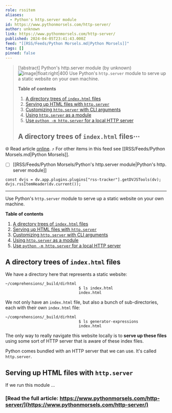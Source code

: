 ```yaml
---
role: rssitem
aliases:
  - Python's http.server module
id: https://www.pythonmorsels.com/http-server/
author: unknown
link: https://www.pythonmorsels.com/http-server/
published: 2024-04-05T23:41:43.000Z
feed: "[[RSS/Feeds/Python Morsels.md|Python Morsels]]"
tags: []
pinned: false
---
```


> [!abstract] Python's http.server module (by unknown)
> ![image|float:right|400](https://i.vimeocdn.com/filter/overlay?src0=https%3A%2F%2Fi.vimeocdn.com%2Fvideo%2F1841759405-9da045272fa3ba2c3dafbff1086447bd10609290a8f06c9e3ef300b43cd23fbf-d_1920x1080&src1=http%3A%2F%2Ff.vimeocdn.com%2Fp%2Fimages%2Fcrawler_play.png) Use Python's `http.server` module to serve up a static website on your own machine.
> 
> **Table of contents**
> 
> 1. [A directory trees of `index.html` files](https://www.pythonmorsels.com/http-server/#a-directory-trees-of-indexhtml-files)
> 2. [Serving up HTML files with `http.server`](https://www.pythonmorsels.com/http-server/#serving-up-html-files-with-httpserver)
> 3. [Customizing `http.server` with CLI arguments](https://www.pythonmorsels.com/http-server/#customizing-httpserver-with-cli-arguments)
> 4. [Using `http.server` as a module](https://www.pythonmorsels.com/http-server/#using-httpserver-as-a-module)
> 5. [Use `python -m http.server` for a local HTTP server](https://www.pythonmorsels.com/http-server/#use-python-m-httpserver-for-a-local-http-server)
> 
> ## A directory trees of `index.html` files⋯

🌐 Read article [online](https://www.pythonmorsels.com/http-server/). ⤴ For other items in this feed see [[RSS/Feeds/Python Morsels.md|Python Morsels]].

- [ ] [[RSS/Feeds/Python Morsels/Python's http․server module|Python's http․server module]]

~~~dataviewjs
const dvjs = dv.app.plugins.plugins["rss-tracker"].getDVJSTools(dv);
dvjs.rssItemHeader(dv.current());
~~~

- - -

Use Python's `http.server` module to serve up a static website on your own machine.

**Table of contents**

1. [A directory trees of `index.html` files](https://www.pythonmorsels.com/http-server/#a-directory-trees-of-indexhtml-files)
2. [Serving up HTML files with `http.server`](https://www.pythonmorsels.com/http-server/#serving-up-html-files-with-httpserver)
3. [Customizing `http.server` with CLI arguments](https://www.pythonmorsels.com/http-server/#customizing-httpserver-with-cli-arguments)
4. [Using `http.server` as a module](https://www.pythonmorsels.com/http-server/#using-httpserver-as-a-module)
5. [Use `python -m http.server` for a local HTTP server](https://www.pythonmorsels.com/http-server/#use-python-m-httpserver-for-a-local-http-server)

## A directory trees of `index.html` files

We have a directory here that represents a static website:

```
~/comprehensions/_build/dirhtml
                                $ ls index.html
                                index.html
```

We not only have an `index.html` file, but also a bunch of sub-directories, each with their own `index.html` file:

```
~/comprehensions/_build/dirhtml
                                $ ls generator-expressions
                                index.html
```

The only way to really navigate this website locally is to **serve up these files** using some sort of HTTP server that is aware of these index files.

Python comes bundled with an HTTP server that we can use. It's called `http.server`.

## Serving up HTML files with `http.server`

If we run this module …

### [Read the full article: https://www.pythonmorsels.com/http-server/](https://www.pythonmorsels.com/http-server/)
